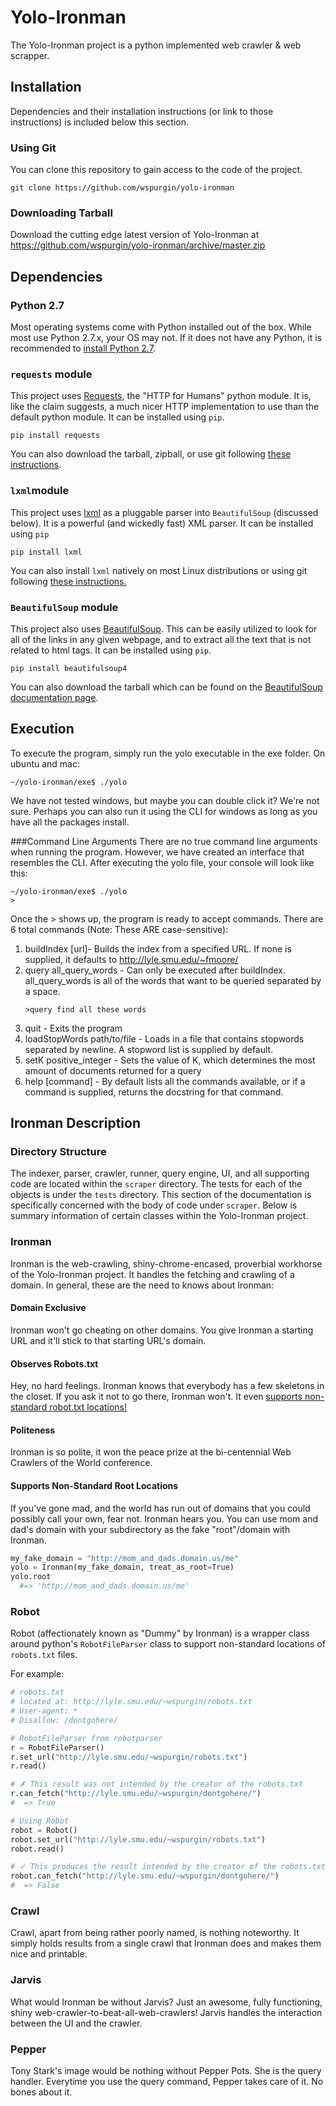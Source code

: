 Yolo-Ironman
============

The Yolo-Ironman project is a python implemented web crawler & web scrapper.
<!-- view this file on the web here:
https://github.com/wspurgin/yolo-ironman/blob/master/README.md -->

Installation
------------

Dependencies and their installation instructions (or link to those instructions)
is included below this section.

### Using Git

You can clone this repository to gain access to the code of the project.

```
git clone https://github.com/wspurgin/yolo-ironman
```

### Downloading Tarball

Download the cutting edge latest version of Yolo-Ironman at
https://github.com/wspurgin/yolo-ironman/archive/master.zip

Dependencies
------------

### Python 2.7

Most operating systems come with Python installed out of the box. While most use
Python 2.7.x, your OS may not. If it does not have any Python, it is recommended
to [install Python 2.7](https://www.python.org/download/releases/2.7/).

### `requests` module

This project uses [Requests](http://docs.python-requests.org/en/latest/),
the "HTTP for Humans" python module. It is, like the claim suggests, a much
nicer HTTP implementation to use than the default python module. It can be
installed using `pip`.

```
pip install requests
```

You can also download the tarball, zipball, or use git following [these
instructions](http://docs.python-requests.org/en/latest/user/install/).

### `lxml`module

This project uses [lxml](https://pypi.python.org/pypi/lxml/2.3) as a pluggable
parser into `BeautifulSoup` (discussed below). It is a powerful (and wickedly
fast) XML parser. It can be installed using `pip`

```
pip install lxml
```

You can also install `lxml` natively on most Linux distributions or using  git
following [these instructions.](http://lxml.de/installation.html)

### `BeautifulSoup` module

This project also uses
[BeautifulSoup](http://www.crummy.com/software/BeautifulSoup/bs4/doc/). This can
be easily utilized to look for all of the links in any given webpage, and to
extract all the text that is not related to html tags. It can be installed using
`pip`.

```
pip install beautifulsoup4
```

You can also download the tarball which can be found on the [BeautifulSoup
documentation page](http://www.crummy.com/software/BeautifulSoup/bs4/doc/).

Execution
---------

To execute the program, simply run the yolo executable in the exe folder.
On ubuntu and mac: 
```
~/yolo-ironman/exe$ ./yolo
```

We have not tested windows, but maybe you can double click it? We're not sure.
Perhaps you can also run it using the CLI for windows as long as you have all
the packages install.

###Command Line Arguments
There are no true command line arguments when running the program. However, we
have created an interface that resembles the CLI. After executing the yolo file,
your console will look like this:
```
~/yolo-ironman/exe$ ./yolo
>
```
Once the > shows up, the program is ready to accept commands. There are 6 total
commands (Note: These ARE case-sensitive):
1. buildIndex [url]- Builds the index from a specified URL. If none is supplied, it defaults to http://lyle.smu.edu/~fmoore/
2. query all_query_words - Can only be executed after buildIndex. 
    all_query_words is all of the words that want to be queried separated by a space.
    ```
    >query find all these words
    ```
3. quit - Exits the program
4. loadStopWords path/to/file - Loads in a file that contains stopwords separated by newline. A stopword list is supplied by default.
5. setK positive_integer - Sets the value of K, which determines the most amount of documents returned for a query
6. help [command] - By default lists all the commands available, or if a command is supplied, returns the docstring for that command.

Ironman Description
-------------------

### Directory Structure

The indexer, parser, crawler, runner, query engine, UI, and all supporting code 
are located within the `scraper` directory. The tests for each of the objects is
under the `tests` directory. This section of the documentation is specifically
concerned with the body of code under `scraper`. Below is summary information of 
certain classes within the Yolo-Ironman project.

### Ironman

Ironman is the web-crawling, shiny-chrome-encased, proverbial workhorse of the
Yolo-Ironman project. It handles the fetching and crawling of a domain. In
general, these are the need to knows about Ironman:

#### Domain Exclusive

Ironman won't go cheating on other domains. You give Ironman a starting URL and
it'll stick to that starting URL's domain.

#### Observes Robots.txt

Hey, no hard feelings. Ironman knows that everybody has a few skeletons in the
closet. If you ask it not to go there, Ironman won't. It even <a
href="#user-content-robot">supports non-standard robot.txt locations!</a>

#### Politeness

Ironman is so polite, it won the peace prize at the bi-centennial Web Crawlers
of the World conference.

#### Supports Non-Standard Root Locations

If you've gone mad, and the world has run out of domains that you could possibly
call your own, fear not. Ironman hears you. You can use mom and dad's domain
with your subdirectory as the fake "root"/domain with Ironman.

```python
my_fake_domain = "http://mom_and_dads.domain.us/me"
yolo = Ironman(my_fake_domain, treat_as_root=True)
yolo.root
  #=> 'http://mom_and_dads.domain.us/me'
```

### 

### Robot

Robot (affectionately known as "Dummy" by Ironman) is a wrapper class around
python's `RobotFileParser` class to support non-standard locations of
`robots.txt` files.

For example:

```python
# robots.txt
# located at: http://lyle.smu.edu/~wspurgin/robots.txt
# User-agent: *
# Disallow: /dontgohere/

# RobotFileParser from robotparser
r = RobotFileParser()
r.set_url("http://lyle.smu.edu/~wspurgin/robots.txt")
r.read()

# ✗ This result was not intended by the creator of the robots.txt
r.can_fetch("http://lyle.smu.edu/~wspurgin/dontgohere/")
#  => True

# Using Robot
robot = Robot()
robot.set_url("http://lyle.smu.edu/~wspurgin/robots.txt")
robot.read()

# ✓ This produces the result intended by the creator of the robots.txt
robot.can_fetch("http://lyle.smu.edu/~wspurgin/dontgohere/")
#  => False
```

### Crawl

Crawl, apart from being rather poorly named, is nothing noteworthy. It simply
holds results from a single crawl that Ironman does and makes them nice and
printable.

### Jarvis

What would Ironman be without Jarvis? Just an awesome, fully functioning, shiny
web-crawler-to-beat-all-web-crawlers! Jarvis handles the interaction between the
UI and the crawler. 

### Pepper

Tony Stark's image would be nothing without Pepper Pots. She is the query handler.
Everytime you use the query command, Pepper takes care of it. No bones about it.